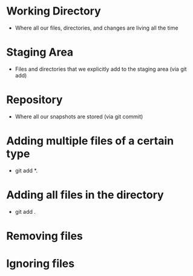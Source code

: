 # Working Directory
- Where all our files, directories, and changes are living all the time

# Staging Area
- Files and directories that we explicitly add to the staging area (via git add)

# Repository
- Where all our snapshots are stored (via git commit)

# Adding multiple files of a certain type
- git add *.<file extension>

# Adding all files in the directory
- git add .

# Removing files

# Ignoring files